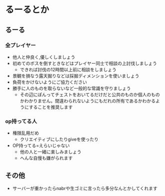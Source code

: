 # るーるとか
## るーる
### 全プレイヤー

- 他人と仲良く,優しくしましょう
- 初めてのボスを倒すときなどはプレイヤー同士で相談の上討伐しましょう
  - できれば討伐の12時間以上前に相談をしましょう
- 景観を損なう露天掘りなどは採掘ディメンションを使いましょう
- 負荷をかけないようにご協力ください
- 勝手に人のものを取らないなど一般的な常識を守りましょう
  - その辺にぽんってチェストをおいてるだけだと公共のものか個人のものかわかりません。間違わられないようにもだれの所有であるかわかるようにすることを推奨します

### op持ってる人

- 権限乱用だめ
  - クリエイティブにしたりgiveを使ったり
- OP持ってる=えらいじゃない
  - 他の人と一緒に楽しみましょう
  - へんな自慢も嫌がられます

## その他

- サーバーが重かったらnabrや生ゴミに言ったら多分なんとかしてくれます
